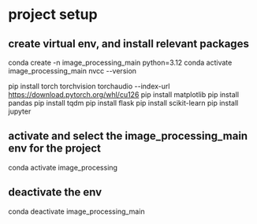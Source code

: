 # project setup

## create virtual env, and install relevant packages
conda create -n image_processing_main python=3.12
conda activate image_processing_main
nvcc --version

pip install torch torchvision torchaudio --index-url https://download.pytorch.org/whl/cu126
pip install matplotlib
pip install pandas
pip install tqdm
pip install flask
pip install scikit-learn
pip install jupyter

## activate and select the image_processing_main env for the project
conda activate image_processing

## deactivate the env
conda deactivate image_processing_main
